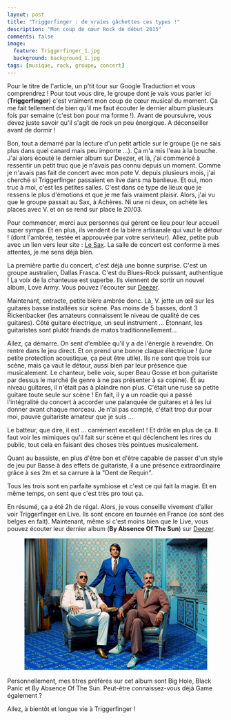 ```yaml
---
layout: post
title: "Triggerfinger : de vraies gâchettes ces types !"
description: "Mon coup de cœur Rock de début 2015"
comments: false
image:
  feature: Triggerfinger_1.jpg
  background: background_1.jpg
tags: [musique, rock, groupe, concert]
---
```


Pour le titre de l'article, un p'tit tour sur Google Traduction et vous comprendrez !
Pour tout vous dire, le groupe dont je vais vous parler ici (**Triggerfinger**) c'est vraiment mon coup de cœur musical du moment. Ça me fait tellement de bien qu'il me faut écouter le dernier album plusieurs fois par semaine (c'est bon pour ma forme !). Avant de poursuivre, vous devez juste savoir qu'il s'agit de rock un peu énergique. A déconseiller avant de dormir !

Bon, tout a démarré par la lecture d'un petit article sur le groupe (je ne sais plus dans quel canard mais peu importe ...). Ça m'a mis l'eau à la bouche.
J'ai alors écouté le dernier album sur Deezer, et là, j'ai commencé à ressentir un petit truc que je n'avais pas connu depuis un moment.
Comme je n'avais pas fait de concert avec mon pote V. depuis plusieurs mois, j'ai cherché si Triggerfinger passaient en live dans ma banlieue.
Et oui, mon truc à moi, c'est les petites salles. C'est dans ce type de lieux que je ressens le plus d'émotions et que je me fais vraiment plaisir.
Alors, j'ai vu que le groupe passait au Sax, à Achères. Ni une ni deux, on achète les places avec V. et on se rend sur place le 20/03.

Pour commencer, merci aux personnes qui gèrent ce lieu pour leur accueil super sympa. Et en plus, ils vendent de la bière artisanale qui vaut le détour ! (dont l'ambrée, testée et approuvée par votre serviteur). Allez, petite pub avec un lien vers leur site : [Le Sax](http://www.lesax-acheres78.fr/). La salle de concert est conforme à mes attentes, je me sens déjà bien.

La première partie du concert, c'est déjà une bonne surprise.
C'est un groupe australien, Dallas Frasca. C'est du Blues-Rock puissant, authentique !
La voix de la chanteuse est superbe.
Ils viennent de sortir un nouvel album, Love Army. Vous pouvez l'écouter sur [Deezer](http://www.deezer.com/album/9793458).

Maintenant, entracte, petite bière ambrée donc.
Là, V. jette un œil sur les guitares basse installées sur scène. Pas moins de 5 basses, dont 3 Rickenbacker (les amateurs connaissent le niveau de qualité de ces guitares).
Côté guitare électrique, un seul instrument ... Étonnant, les guitaristes sont plutôt friands de matos traditionnellement...

Allez, ça démarre. On sent d'emblée qu'il y a de l'énergie à revendre. On rentre dans le jeu direct. Et on prend une bonne claque électrique ! (une petite protection acoustique, ça peut être utile).
Ils ne sont que trois sur scène, mais ça vaut le détour, aussi bien par leur présence que musicalement.
Le chanteur, belle voix, super Beau Gosse et bon guitariste par dessus le marché (le genre à ne pas présenter à sa copine). Et au niveau guitares, il n'était pas à plaindre non plus. C'était une ruse sa petite guitare toute seule sur scène ! En fait, il y a un roadie qui a passé l'intégralité du concert à accorder une palanquée de guitares et à les lui donner avant chaque morceau. Je n'ai pas compté, c'était trop dur pour moi, pauvre guitariste amateur que je suis ...

Le batteur, que dire, il est ... carrément excellent ! Et drôle en plus de ça. Il faut voir les mimiques qu'il fait sur scène et qui déclenchent les rires du public, tout cela en faisant des choses très pointues musicalement.

Quant au bassiste, en plus d'être bon et d'être capable de passer d'un style de jeu pur Basse à des effets de guitariste, il a une présence extraordinaire grâce à ses 2m et sa carrure à la "Dent de Requin".

Tous les trois sont en parfaite symbiose et c'est ce qui fait la magie.
Et en même temps, on sent que c'est très pro tout ça.

En résumé, ça a été 2h de régal.
Alors, je vous conseille vivement d'aller voir Triggerfinger en Live. Ils sont encore en tournée en France (ce sont des belges en fait).
Maintenant, même si c'est moins bien que le Live, vous pouvez écouter leur dernier album (**By Absence Of The Sun**) sur [Deezer](http://www.deezer.com/album/7689029).

<figure>
	<img src="/images/By-Absence-Of-The-Sun_Cover.jpg" alt="">
</figure>

Personnellement, mes titres préférés sur cet album sont Big Hole, Black Panic et By Absence Of The Sun. Peut-être connaissez-vous déjà Game également ?

Allez, à bientôt et longue vie à Triggerfinger !